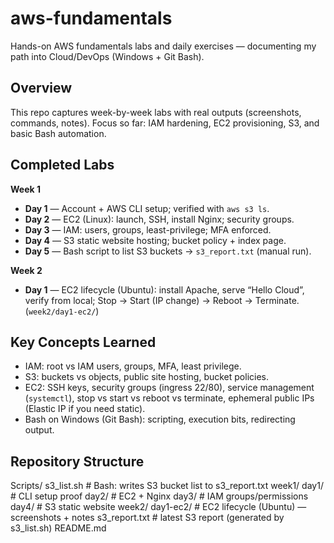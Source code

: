 # aws-fundamentals
Hands-on AWS fundamentals labs and daily exercises — documenting my path into Cloud/DevOps (Windows + Git Bash).

## Overview
This repo captures week-by-week labs with real outputs (screenshots, commands, notes). Focus so far: IAM hardening, EC2 provisioning, S3, and basic Bash automation.

## Completed Labs
**Week 1**
- **Day 1** — Account + AWS CLI setup; verified with `aws s3 ls`.
- **Day 2** — EC2 (Linux): launch, SSH, install Nginx; security groups.
- **Day 3** — IAM: users, groups, least-privilege; MFA enforced.
- **Day 4** — S3 static website hosting; bucket policy + index page.
- **Day 5** — Bash script to list S3 buckets → `s3_report.txt` (manual run).

**Week 2**
- **Day 1** — EC2 lifecycle (Ubuntu): install Apache, serve “Hello Cloud”, verify from local; Stop → Start (IP change) → Reboot → Terminate. (`week2/day1-ec2/`)

## Key Concepts Learned
- IAM: root vs IAM users, groups, MFA, least privilege.
- S3: buckets vs objects, public site hosting, bucket policies.
- EC2: SSH keys, security groups (ingress 22/80), service management (`systemctl`), stop vs start vs reboot vs terminate, ephemeral public IPs (Elastic IP if you need static).
- Bash on Windows (Git Bash): scripting, execution bits, redirecting output.

## Repository Structure
Scripts/
s3_list.sh # Bash: writes S3 bucket list to s3_report.txt
week1/
day1/ # CLI setup proof
day2/ # EC2 + Nginx
day3/ # IAM groups/permissions
day4/ # S3 static website
week2/
day1-ec2/ # EC2 lifecycle (Ubuntu) — screenshots + notes
s3_report.txt # latest S3 report (generated by s3_list.sh)
README.md